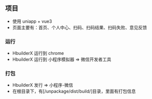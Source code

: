 ## 项目
- 使用 uniapp + vue3
- 页面主要有：首页、个人中心、扫码、扫码结果、扫码失败、意见反馈



### 运行
- HbuilderX 运行到 chrome
- HbuilderX 运行到 小程序模拟器 => 微信开发者工具


### 打包
- HbuilderX 发行 => 小程序-微信
- 在根目录下，有[/unpackage/dist/build/]目录，里面有打包信息

